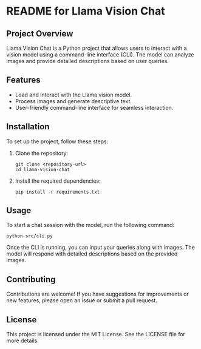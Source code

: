 # README for Llama Vision Chat

## Project Overview

Llama Vision Chat is a Python project that allows users to interact with a vision model using a command-line interface (CLI). The model can analyze images and provide detailed descriptions based on user queries.

## Features

- Load and interact with the Llama vision model.
- Process images and generate descriptive text.
- User-friendly command-line interface for seamless interaction.

## Installation

To set up the project, follow these steps:

1. Clone the repository:

   ```
   git clone <repository-url>
   cd llama-vision-chat
   ```

2. Install the required dependencies:

   ```
   pip install -r requirements.txt
   ```

## Usage

To start a chat session with the model, run the following command:

```
python src/cli.py
```

Once the CLI is running, you can input your queries along with images. The model will respond with detailed descriptions based on the provided images.

## Contributing

Contributions are welcome! If you have suggestions for improvements or new features, please open an issue or submit a pull request.

## License

This project is licensed under the MIT License. See the LICENSE file for more details.